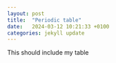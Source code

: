 ```yaml
---
layout: post
title:  "Periodic table"
date:   2024-03-12 10:21:33 +0100
categories: jekyll update
---
```

This should include my table
